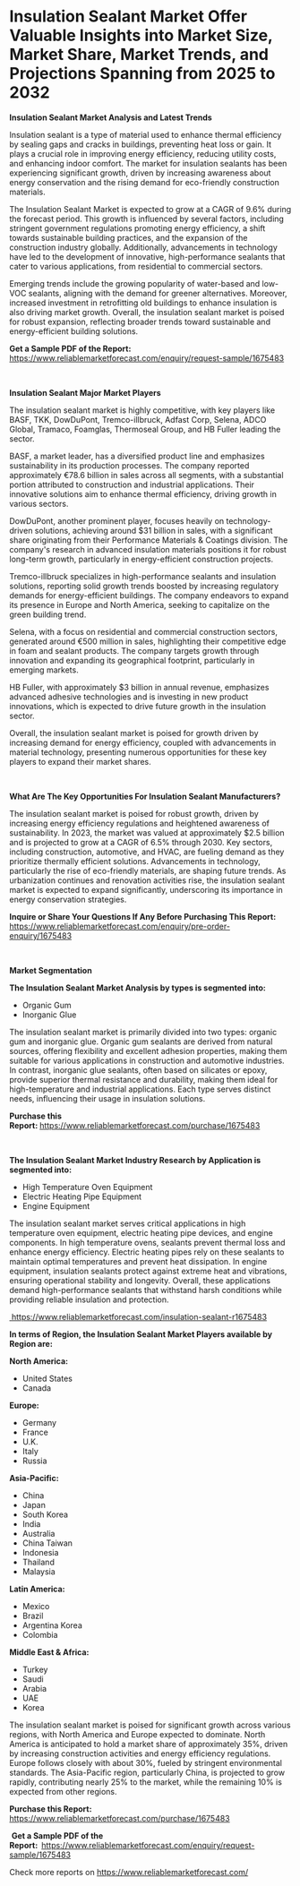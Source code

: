 <p><h1>Insulation Sealant Market Offer Valuable Insights into Market Size, Market Share, Market Trends, and Projections Spanning from 2025 to 2032</h1></p><p><strong>Insulation Sealant Market Analysis and Latest Trends</strong></p>
<p><p>Insulation sealant is a type of material used to enhance thermal efficiency by sealing gaps and cracks in buildings, preventing heat loss or gain. It plays a crucial role in improving energy efficiency, reducing utility costs, and enhancing indoor comfort. The market for insulation sealants has been experiencing significant growth, driven by increasing awareness about energy conservation and the rising demand for eco-friendly construction materials.</p><p>The Insulation Sealant Market is expected to grow at a CAGR of 9.6% during the forecast period. This growth is influenced by several factors, including stringent government regulations promoting energy efficiency, a shift towards sustainable building practices, and the expansion of the construction industry globally. Additionally, advancements in technology have led to the development of innovative, high-performance sealants that cater to various applications, from residential to commercial sectors.</p><p>Emerging trends include the growing popularity of water-based and low-VOC sealants, aligning with the demand for greener alternatives. Moreover, increased investment in retrofitting old buildings to enhance insulation is also driving market growth. Overall, the insulation sealant market is poised for robust expansion, reflecting broader trends toward sustainable and energy-efficient building solutions.</p></p>
<p><strong>Get a Sample PDF of the Report:&nbsp;</strong> <a href="https://www.reliablemarketforecast.com/enquiry/request-sample/1675483?utm_campaign=2533&utm_medium=2&utm_source=Github&utm_content=ia&utm_term=01042025&utm_id=insulation-sealant">https://www.reliablemarketforecast.com/enquiry/request-sample/1675483</a></p>
<p>&nbsp;</p>
<p><strong>Insulation Sealant Major Market Players</strong></p>
<p><p>The insulation sealant market is highly competitive, with key players like BASF, TKK, DowDuPont, Tremco-illbruck, Adfast Corp, Selena, ADCO Global, Tramaco, Foamglas, Thermoseal Group, and HB Fuller leading the sector.</p><p>BASF, a market leader, has a diversified product line and emphasizes sustainability in its production processes. The company reported approximately €78.6 billion in sales across all segments, with a substantial portion attributed to construction and industrial applications. Their innovative solutions aim to enhance thermal efficiency, driving growth in various sectors.</p><p>DowDuPont, another prominent player, focuses heavily on technology-driven solutions, achieving around $31 billion in sales, with a significant share originating from their Performance Materials & Coatings division. The company's research in advanced insulation materials positions it for robust long-term growth, particularly in energy-efficient construction projects.</p><p>Tremco-illbruck specializes in high-performance sealants and insulation solutions, reporting solid growth trends boosted by increasing regulatory demands for energy-efficient buildings. The company endeavors to expand its presence in Europe and North America, seeking to capitalize on the green building trend.</p><p>Selena, with a focus on residential and commercial construction sectors, generated around €500 million in sales, highlighting their competitive edge in foam and sealant products. The company targets growth through innovation and expanding its geographical footprint, particularly in emerging markets.</p><p>HB Fuller, with approximately $3 billion in annual revenue, emphasizes advanced adhesive technologies and is investing in new product innovations, which is expected to drive future growth in the insulation sector.</p><p>Overall, the insulation sealant market is poised for growth driven by increasing demand for energy efficiency, coupled with advancements in material technology, presenting numerous opportunities for these key players to expand their market shares.</p></p>
<p>&nbsp;</p>
<p><strong>What Are The Key Opportunities For Insulation Sealant Manufacturers?</strong></p>
<p><p>The insulation sealant market is poised for robust growth, driven by increasing energy efficiency regulations and heightened awareness of sustainability. In 2023, the market was valued at approximately $2.5 billion and is projected to grow at a CAGR of 6.5% through 2030. Key sectors, including construction, automotive, and HVAC, are fueling demand as they prioritize thermally efficient solutions. Advancements in technology, particularly the rise of eco-friendly materials, are shaping future trends. As urbanization continues and renovation activities rise, the insulation sealant market is expected to expand significantly, underscoring its importance in energy conservation strategies.</p></p>
<p><strong>Inquire or Share Your Questions If Any Before Purchasing This Report:</strong> <a href="https://www.reliablemarketforecast.com/enquiry/pre-order-enquiry/1675483?utm_campaign=2533&utm_medium=2&utm_source=Github&utm_content=ia&utm_term=01042025&utm_id=insulation-sealant">https://www.reliablemarketforecast.com/enquiry/pre-order-enquiry/1675483</a></p>
<p>&nbsp;</p>
<p><strong>Market Segmentation</strong></p>
<p><strong>The Insulation Sealant Market Analysis by types is segmented into:</strong></p>
<p><ul><li>Organic Gum</li><li>Inorganic Glue</li></ul></p>
<p><p>The insulation sealant market is primarily divided into two types: organic gum and inorganic glue. Organic gum sealants are derived from natural sources, offering flexibility and excellent adhesion properties, making them suitable for various applications in construction and automotive industries. In contrast, inorganic glue sealants, often based on silicates or epoxy, provide superior thermal resistance and durability, making them ideal for high-temperature and industrial applications. Each type serves distinct needs, influencing their usage in insulation solutions.</p></p>
<p><strong>Purchase this Report:&nbsp;</strong><a href="https://www.reliablemarketforecast.com/purchase/1675483?utm_campaign=2533&utm_medium=2&utm_source=Github&utm_content=ia&utm_term=01042025&utm_id=insulation-sealant">https://www.reliablemarketforecast.com/purchase/1675483</a></p>
<p>&nbsp;</p>
<p><strong>The Insulation Sealant Market Industry Research by Application is segmented into:</strong></p>
<p><ul><li>High Temperature Oven Equipment</li><li>Electric Heating Pipe Equipment</li><li>Engine Equipment</li></ul></p>
<p><p>The insulation sealant market serves critical applications in high temperature oven equipment, electric heating pipe devices, and engine components. In high temperature ovens, sealants prevent thermal loss and enhance energy efficiency. Electric heating pipes rely on these sealants to maintain optimal temperatures and prevent heat dissipation. In engine equipment, insulation sealants protect against extreme heat and vibrations, ensuring operational stability and longevity. Overall, these applications demand high-performance sealants that withstand harsh conditions while providing reliable insulation and protection.</p></p>
<p><a href="https://www.reliablemarketforecast.com/insulation-sealant-r1675483?utm_campaign=2533&utm_medium=2&utm_source=Github&utm_content=ia&utm_term=01042025&utm_id=insulation-sealant">&nbsp;https://www.reliablemarketforecast.com/insulation-sealant-r1675483</a></p>
<p><strong>In terms of Region, the Insulation Sealant Market Players available by Region are:</strong></p>
<p>
    <p> <strong> North America: </strong>
        <ul>
            <li>United States</li>
            <li>Canada</li>
        </ul>
        </p> 
    <p> <strong> Europe: </strong>
        <ul>
            <li>Germany</li>
            <li>France</li>
            <li>U.K.</li>
            <li>Italy</li>
            <li>Russia</li>
        </ul>
        </p> 
    <p> <strong> Asia-Pacific: </strong>
        <ul>
            <li>China</li>
            <li>Japan</li>
            <li>South Korea</li>
            <li>India</li>
            <li>Australia</li>
            <li>China Taiwan</li>
            <li>Indonesia</li>
            <li>Thailand</li>
            <li>Malaysia</li>
        </ul>
        </p> 
    <p> <strong> Latin America: </strong>
        <ul>
            <li>Mexico</li>
            <li>Brazil</li>
            <li>Argentina Korea</li>
            <li>Colombia</li>
        </ul>
        </p> 
    <p> <strong> Middle East & Africa: </strong>
        <ul>
            <li>Turkey</li>
            <li>Saudi</li>
            <li>Arabia</li>
            <li>UAE</li>
            <li>Korea</li>
        </ul>
    </p>
    </p>
<p><p>The insulation sealant market is poised for significant growth across various regions, with North America and Europe expected to dominate. North America is anticipated to hold a market share of approximately 35%, driven by increasing construction activities and energy efficiency regulations. Europe follows closely with about 30%, fueled by stringent environmental standards. The Asia-Pacific region, particularly China, is projected to grow rapidly, contributing nearly 25% to the market, while the remaining 10% is expected from other regions.</p></p>
<p><strong>Purchase this Report: </strong><a href="https://www.reliablemarketforecast.com/purchase/1675483?utm_campaign=2533&utm_medium=2&utm_source=Github&utm_content=ia&utm_term=01042025&utm_id=insulation-sealant">https://www.reliablemarketforecast.com/purchase/1675483</a></p>
<p>&nbsp;<strong>Get a Sample PDF of the Report:&nbsp;&nbsp;</strong><a href="https://www.reliablemarketforecast.com/enquiry/request-sample/1675483?utm_campaign=2533&utm_medium=2&utm_source=Github&utm_content=ia&utm_term=01042025&utm_id=insulation-sealant">https://www.reliablemarketforecast.com/enquiry/request-sample/1675483</a></p>
<p><strong></strong></p>
<p>Check more reports on <a href="https://www.reliablemarketforecast.com/?utm_campaign=2533&utm_medium=2&utm_source=Github&utm_content=ia&utm_term=01042025&utm_id=insulation-sealant">https://www.reliablemarketforecast.com/</a></p>